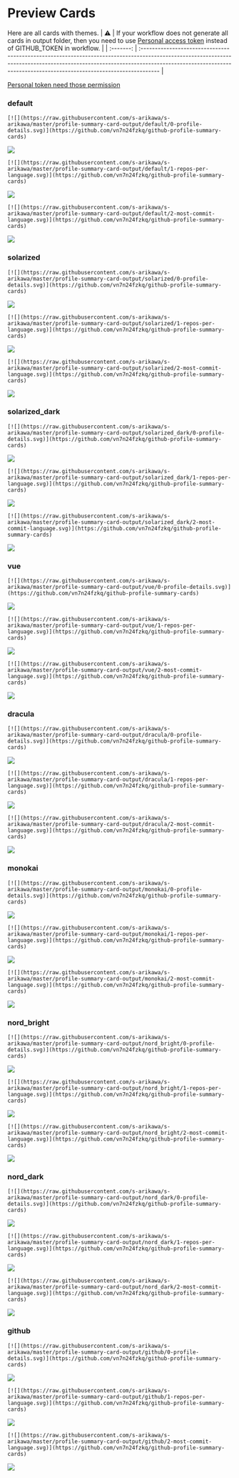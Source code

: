 
# Preview Cards

Here are all cards with themes.
| :warning: | If your workflow does not generate all cards in output folder, then you need to use [Personal access token](https://docs.github.com/en/actions/configuring-and-managing-workflows/creating-and-storing-encrypted-secrets) instead of GITHUB_TOKEN in workflow. |
| :-------: | :------------------------------------------------------------------------------------------------------------------------------------------------------------------------------------------------------------------------------------------------ |

[Personal token need those permission](https://github.com/vn7n24fzkq/github-profile-summary-cards/wiki/Personal-access-token-permissions)


### default


```
[![](https://raw.githubusercontent.com/s-arikawa/s-arikawa/master/profile-summary-card-output/default/0-profile-details.svg)](https://github.com/vn7n24fzkq/github-profile-summary-cards)
```
![](https://raw.githubusercontent.com/s-arikawa/s-arikawa/master/profile-summary-card-output/default/0-profile-details.svg)


```
[![](https://raw.githubusercontent.com/s-arikawa/s-arikawa/master/profile-summary-card-output/default/1-repos-per-language.svg)](https://github.com/vn7n24fzkq/github-profile-summary-cards)
```
![](https://raw.githubusercontent.com/s-arikawa/s-arikawa/master/profile-summary-card-output/default/1-repos-per-language.svg)


```
[![](https://raw.githubusercontent.com/s-arikawa/s-arikawa/master/profile-summary-card-output/default/2-most-commit-language.svg)](https://github.com/vn7n24fzkq/github-profile-summary-cards)
```
![](https://raw.githubusercontent.com/s-arikawa/s-arikawa/master/profile-summary-card-output/default/2-most-commit-language.svg)


### solarized


```
[![](https://raw.githubusercontent.com/s-arikawa/s-arikawa/master/profile-summary-card-output/solarized/0-profile-details.svg)](https://github.com/vn7n24fzkq/github-profile-summary-cards)
```
![](https://raw.githubusercontent.com/s-arikawa/s-arikawa/master/profile-summary-card-output/solarized/0-profile-details.svg)


```
[![](https://raw.githubusercontent.com/s-arikawa/s-arikawa/master/profile-summary-card-output/solarized/1-repos-per-language.svg)](https://github.com/vn7n24fzkq/github-profile-summary-cards)
```
![](https://raw.githubusercontent.com/s-arikawa/s-arikawa/master/profile-summary-card-output/solarized/1-repos-per-language.svg)


```
[![](https://raw.githubusercontent.com/s-arikawa/s-arikawa/master/profile-summary-card-output/solarized/2-most-commit-language.svg)](https://github.com/vn7n24fzkq/github-profile-summary-cards)
```
![](https://raw.githubusercontent.com/s-arikawa/s-arikawa/master/profile-summary-card-output/solarized/2-most-commit-language.svg)


### solarized_dark


```
[![](https://raw.githubusercontent.com/s-arikawa/s-arikawa/master/profile-summary-card-output/solarized_dark/0-profile-details.svg)](https://github.com/vn7n24fzkq/github-profile-summary-cards)
```
![](https://raw.githubusercontent.com/s-arikawa/s-arikawa/master/profile-summary-card-output/solarized_dark/0-profile-details.svg)


```
[![](https://raw.githubusercontent.com/s-arikawa/s-arikawa/master/profile-summary-card-output/solarized_dark/1-repos-per-language.svg)](https://github.com/vn7n24fzkq/github-profile-summary-cards)
```
![](https://raw.githubusercontent.com/s-arikawa/s-arikawa/master/profile-summary-card-output/solarized_dark/1-repos-per-language.svg)


```
[![](https://raw.githubusercontent.com/s-arikawa/s-arikawa/master/profile-summary-card-output/solarized_dark/2-most-commit-language.svg)](https://github.com/vn7n24fzkq/github-profile-summary-cards)
```
![](https://raw.githubusercontent.com/s-arikawa/s-arikawa/master/profile-summary-card-output/solarized_dark/2-most-commit-language.svg)


### vue


```
[![](https://raw.githubusercontent.com/s-arikawa/s-arikawa/master/profile-summary-card-output/vue/0-profile-details.svg)](https://github.com/vn7n24fzkq/github-profile-summary-cards)
```
![](https://raw.githubusercontent.com/s-arikawa/s-arikawa/master/profile-summary-card-output/vue/0-profile-details.svg)


```
[![](https://raw.githubusercontent.com/s-arikawa/s-arikawa/master/profile-summary-card-output/vue/1-repos-per-language.svg)](https://github.com/vn7n24fzkq/github-profile-summary-cards)
```
![](https://raw.githubusercontent.com/s-arikawa/s-arikawa/master/profile-summary-card-output/vue/1-repos-per-language.svg)


```
[![](https://raw.githubusercontent.com/s-arikawa/s-arikawa/master/profile-summary-card-output/vue/2-most-commit-language.svg)](https://github.com/vn7n24fzkq/github-profile-summary-cards)
```
![](https://raw.githubusercontent.com/s-arikawa/s-arikawa/master/profile-summary-card-output/vue/2-most-commit-language.svg)


### dracula


```
[![](https://raw.githubusercontent.com/s-arikawa/s-arikawa/master/profile-summary-card-output/dracula/0-profile-details.svg)](https://github.com/vn7n24fzkq/github-profile-summary-cards)
```
![](https://raw.githubusercontent.com/s-arikawa/s-arikawa/master/profile-summary-card-output/dracula/0-profile-details.svg)


```
[![](https://raw.githubusercontent.com/s-arikawa/s-arikawa/master/profile-summary-card-output/dracula/1-repos-per-language.svg)](https://github.com/vn7n24fzkq/github-profile-summary-cards)
```
![](https://raw.githubusercontent.com/s-arikawa/s-arikawa/master/profile-summary-card-output/dracula/1-repos-per-language.svg)


```
[![](https://raw.githubusercontent.com/s-arikawa/s-arikawa/master/profile-summary-card-output/dracula/2-most-commit-language.svg)](https://github.com/vn7n24fzkq/github-profile-summary-cards)
```
![](https://raw.githubusercontent.com/s-arikawa/s-arikawa/master/profile-summary-card-output/dracula/2-most-commit-language.svg)


### monokai


```
[![](https://raw.githubusercontent.com/s-arikawa/s-arikawa/master/profile-summary-card-output/monokai/0-profile-details.svg)](https://github.com/vn7n24fzkq/github-profile-summary-cards)
```
![](https://raw.githubusercontent.com/s-arikawa/s-arikawa/master/profile-summary-card-output/monokai/0-profile-details.svg)


```
[![](https://raw.githubusercontent.com/s-arikawa/s-arikawa/master/profile-summary-card-output/monokai/1-repos-per-language.svg)](https://github.com/vn7n24fzkq/github-profile-summary-cards)
```
![](https://raw.githubusercontent.com/s-arikawa/s-arikawa/master/profile-summary-card-output/monokai/1-repos-per-language.svg)


```
[![](https://raw.githubusercontent.com/s-arikawa/s-arikawa/master/profile-summary-card-output/monokai/2-most-commit-language.svg)](https://github.com/vn7n24fzkq/github-profile-summary-cards)
```
![](https://raw.githubusercontent.com/s-arikawa/s-arikawa/master/profile-summary-card-output/monokai/2-most-commit-language.svg)


### nord_bright


```
[![](https://raw.githubusercontent.com/s-arikawa/s-arikawa/master/profile-summary-card-output/nord_bright/0-profile-details.svg)](https://github.com/vn7n24fzkq/github-profile-summary-cards)
```
![](https://raw.githubusercontent.com/s-arikawa/s-arikawa/master/profile-summary-card-output/nord_bright/0-profile-details.svg)


```
[![](https://raw.githubusercontent.com/s-arikawa/s-arikawa/master/profile-summary-card-output/nord_bright/1-repos-per-language.svg)](https://github.com/vn7n24fzkq/github-profile-summary-cards)
```
![](https://raw.githubusercontent.com/s-arikawa/s-arikawa/master/profile-summary-card-output/nord_bright/1-repos-per-language.svg)


```
[![](https://raw.githubusercontent.com/s-arikawa/s-arikawa/master/profile-summary-card-output/nord_bright/2-most-commit-language.svg)](https://github.com/vn7n24fzkq/github-profile-summary-cards)
```
![](https://raw.githubusercontent.com/s-arikawa/s-arikawa/master/profile-summary-card-output/nord_bright/2-most-commit-language.svg)


### nord_dark


```
[![](https://raw.githubusercontent.com/s-arikawa/s-arikawa/master/profile-summary-card-output/nord_dark/0-profile-details.svg)](https://github.com/vn7n24fzkq/github-profile-summary-cards)
```
![](https://raw.githubusercontent.com/s-arikawa/s-arikawa/master/profile-summary-card-output/nord_dark/0-profile-details.svg)


```
[![](https://raw.githubusercontent.com/s-arikawa/s-arikawa/master/profile-summary-card-output/nord_dark/1-repos-per-language.svg)](https://github.com/vn7n24fzkq/github-profile-summary-cards)
```
![](https://raw.githubusercontent.com/s-arikawa/s-arikawa/master/profile-summary-card-output/nord_dark/1-repos-per-language.svg)


```
[![](https://raw.githubusercontent.com/s-arikawa/s-arikawa/master/profile-summary-card-output/nord_dark/2-most-commit-language.svg)](https://github.com/vn7n24fzkq/github-profile-summary-cards)
```
![](https://raw.githubusercontent.com/s-arikawa/s-arikawa/master/profile-summary-card-output/nord_dark/2-most-commit-language.svg)


### github


```
[![](https://raw.githubusercontent.com/s-arikawa/s-arikawa/master/profile-summary-card-output/github/0-profile-details.svg)](https://github.com/vn7n24fzkq/github-profile-summary-cards)
```
![](https://raw.githubusercontent.com/s-arikawa/s-arikawa/master/profile-summary-card-output/github/0-profile-details.svg)


```
[![](https://raw.githubusercontent.com/s-arikawa/s-arikawa/master/profile-summary-card-output/github/1-repos-per-language.svg)](https://github.com/vn7n24fzkq/github-profile-summary-cards)
```
![](https://raw.githubusercontent.com/s-arikawa/s-arikawa/master/profile-summary-card-output/github/1-repos-per-language.svg)


```
[![](https://raw.githubusercontent.com/s-arikawa/s-arikawa/master/profile-summary-card-output/github/2-most-commit-language.svg)](https://github.com/vn7n24fzkq/github-profile-summary-cards)
```
![](https://raw.githubusercontent.com/s-arikawa/s-arikawa/master/profile-summary-card-output/github/2-most-commit-language.svg)

